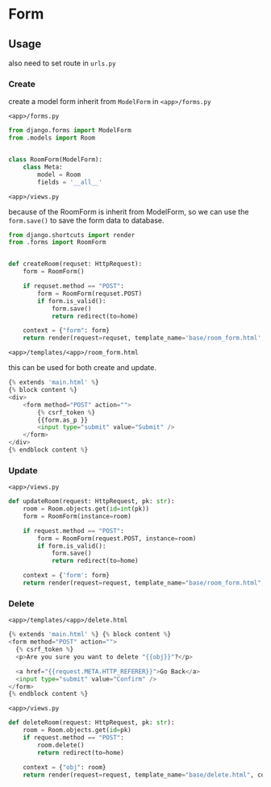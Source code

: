 # Form

## Usage

also need to set route in `urls.py`

### Create

create a model form inherit from `ModelForm` in `<app>/forms.py`

`<app>/forms.py`

```python
from django.forms import ModelForm
from .models import Room


class RoomForm(ModelForm):
    class Meta:
        model = Room
        fields = '__all__'
```

`<app>/views.py`

because of the RoomForm is inherit from ModelForm, so we can use the `form.save()` to save the form data to database.

```python
from django.shortcuts import render
from .forms import RoomForm


def createRoom(requset: HttpRequest):
    form = RoomForm()

    if requset.method == "POST":
        form = RoomForm(requset.POST)
        if form.is_valid():
            form.save()
            return redirect(to=home)

    context = {"form": form}
    return render(request=requset, template_name='base/room_form.html', context=context)
```

`<app>/templates/<app>/room_form.html`

this can be used for both create and update.

```python
{% extends 'main.html' %}
{% block content %}
<div>
    <form method="POST" action="">
        {% csrf_token %}
        {{form.as_p }}
        <input type="submit" value="Submit" />
    </form>
</div>
{% endblock content %}
```

### Update

`<app>/views.py`

```python
def updateRoom(request: HttpRequest, pk: str):
    room = Room.objects.get(id=int(pk))
    form = RoomForm(instance=room)

    if request.method == "POST":
        form = RoomForm(request.POST, instance=room)
        if form.is_valid():
            form.save()
            return redirect(to=home)

    context = {'form': form}
    return render(request=request, template_name="base/room_form.html", context=context)
```

### Delete

`<app>/templates/<app>/delete.html`

```python
{% extends 'main.html' %} {% block content %}
<form method="POST" action="">
  {% csrf_token %}
  <p>Are you sure you want to delete "{{obj}}"?</p>

  <a href="{{request.META.HTTP_REFERER}}">Go Back</a>
  <input type="submit" value="Confirm" />
</form>
{% endblock content %}
```

`<app>/views.py`

```python
def deleteRoom(request: HttpRequest, pk: str):
    room = Room.objects.get(id=pk)
    if request.method == "POST":
        room.delete()
        return redirect(to=home)

    context = {"obj": room}
    return render(request=request, template_name="base/delete.html", context=context)
```
